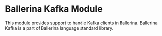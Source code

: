 # Ballerina Kafka Module

This module provides support to handle Kafka clients in Ballerina.
Ballerina Kafka is a part of Ballerina language standard library.

